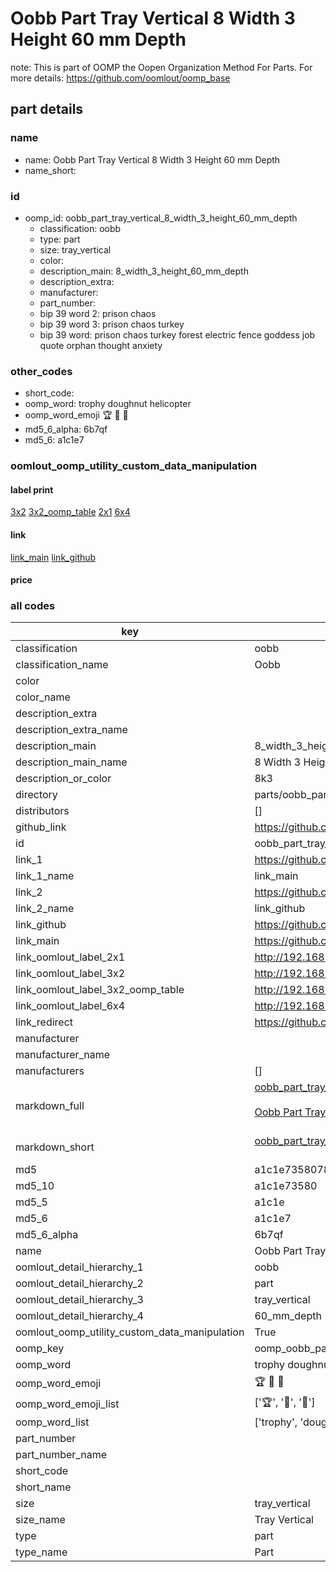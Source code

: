 # Oobb Part Tray Vertical 8 Width 3 Height 60 mm Depth  

note: This is part of OOMP the Oopen Organization Method For Parts. For more details: https://github.com/oomlout/oomp_base

##  part details
  







### name
* name: Oobb Part Tray Vertical 8 Width 3 Height 60 mm Depth
* name_short: 
### id
* oomp_id: oobb_part_tray_vertical_8_width_3_height_60_mm_depth
  * classification: oobb
  * type: part
  * size: tray_vertical
  * color: 
  * description_main: 8_width_3_height_60_mm_depth
  * description_extra: 
  * manufacturer: 
  * part_number: 
  * bip 39 word 2: prison chaos
  * bip 39 word 3: prison chaos turkey
  * bip 39 word: prison chaos turkey forest electric fence goddess job quote orphan thought anxiety

### other_codes
* short_code: 
* oomp_word: trophy doughnut helicopter
* oomp_word_emoji :trophy: :doughnut: :helicopter:
* md5_6_alpha: 6b7qf
* md5_6: a1c1e7






### oomlout_oomp_utility_custom_data_manipulation
#### label print
[3x2](http://192.168.1.245:1112/?label=oomp%206b7qf)
[3x2_oomp_table](http://192.168.1.108:1112/?label=oomp%206b7qf)
[2x1](http://192.168.1.242:1112/?label=oomp%206b7qf)
[6x4](http://192.168.1.55:1112/?label=oomp%206b7qf)    

#### link

[link_main](https://github.com/oomlout/oomlout_oomp_version_1_messy/tree/main/parts/oobb_part_tray_vertical_8_width_3_height_60_mm_depth) [link_github](https://github.com/oomlout/oomlout_oomp_version_1_messy/tree/main/parts/oobb_part_tray_vertical_8_width_3_height_60_mm_depth)                             

#### price







### all codes 
| key | value |  
| --- | --- |  
| classification | oobb |  
| classification_name | Oobb |  
| color |  |  
| color_name |  |  
| description_extra |  |  
| description_extra_name |  |  
| description_main | 8_width_3_height_60_mm_depth |  
| description_main_name | 8 Width 3 Height 60 mm Depth |  
| description_or_color | 8k3 |  
| directory | parts/oobb_part_tray_vertical_8_width_3_height_60_mm_depth |  
| distributors | [] |  
| github_link | https://github.com/oomlout/oomlout_oomp_part_src/tree/main/parts/oobb_part_tray_vertical_8_width_3_height_60_mm_depth |  
| id | oobb_part_tray_vertical_8_width_3_height_60_mm_depth |  
| link_1 | https://github.com/oomlout/oomlout_oomp_version_1_messy/tree/main/parts/oobb_part_tray_vertical_8_width_3_height_60_mm_depth |  
| link_1_name | link_main |  
| link_2 | https://github.com/oomlout/oomlout_oomp_version_1_messy/tree/main/parts/oobb_part_tray_vertical_8_width_3_height_60_mm_depth |  
| link_2_name | link_github |  
| link_github | https://github.com/oomlout/oomlout_oomp_version_1_messy/tree/main/parts/oobb_part_tray_vertical_8_width_3_height_60_mm_depth |  
| link_main | https://github.com/oomlout/oomlout_oomp_version_1_messy/tree/main/parts/oobb_part_tray_vertical_8_width_3_height_60_mm_depth |  
| link_oomlout_label_2x1 | http://192.168.1.242:1112/?label=oomp%206b7qf |  
| link_oomlout_label_3x2 | http://192.168.1.245:1112/?label=oomp%206b7qf |  
| link_oomlout_label_3x2_oomp_table | http://192.168.1.108:1112/?label=oomp%206b7qf |  
| link_oomlout_label_6x4 | http://192.168.1.55:1112/?label=oomp%206b7qf |  
| link_redirect | https://github.com/oomlout/oomlout_oomp_version_1_messy/tree/main/parts/oobb_part_tray_vertical_8_width_3_height_60_mm_depth |  
| manufacturer |  |  
| manufacturer_name |  |  
| manufacturers | [] |  
| markdown_full | [oobb_part_tray_vertical_8_width_3_height_60_mm_depth](none)<br>[](none)<br>[Oobb Part Tray Vertical 8 Width 3 Height 60 Mm Depth](none)<br><br> |  
| markdown_short | [oobb_part_tray_vertical_8_width_3_height_60_mm_depth](none)<br><br> |  
| md5 | a1c1e73580780c855423b5b3d5499558 |  
| md5_10 | a1c1e73580 |  
| md5_5 | a1c1e |  
| md5_6 | a1c1e7 |  
| md5_6_alpha | 6b7qf |  
| name | Oobb Part Tray Vertical 8 Width 3 Height 60 mm Depth |  
| oomlout_detail_hierarchy_1 | oobb |  
| oomlout_detail_hierarchy_2 | part |  
| oomlout_detail_hierarchy_3 | tray_vertical |  
| oomlout_detail_hierarchy_4 | 60_mm_depth |  
| oomlout_oomp_utility_custom_data_manipulation | True |  
| oomp_key | oomp_oobb_part_tray_vertical_8_width_3_height_60_mm_depth |  
| oomp_word | trophy doughnut helicopter |  
| oomp_word_emoji | :trophy: :doughnut: :helicopter: |  
| oomp_word_emoji_list | [':trophy:', ':doughnut:', ':helicopter:'] |  
| oomp_word_list | ['trophy', 'doughnut', 'helicopter'] |  
| part_number |  |  
| part_number_name |  |  
| short_code |  |  
| short_name |  |  
| size | tray_vertical |  
| size_name | Tray Vertical |  
| type | part |  
| type_name | Part |  
